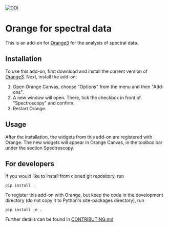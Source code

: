 [![DOI](https://zenodo.org/badge/53335377.svg)](https://zenodo.org/badge/latestdoi/53335377)

Orange for spectral data
========================

This is an add-on for [Orange3](http://orange.biolab.si) for the analysis
of spectral data.

Installation
------------

To use this add-on, first download and install the current version of
[Orange3](http://orange.biolab.si). Next, install the add-on:

1. Open Orange Canvas, choose "Options" from the menu and then "Add-ons".
2. A new window will open. There, tick the checkbox in front of "Spectroscopy" and confirm.
3. Restart Orange.

Usage
-----

After the installation, the widgets from this add-on are registered with
Orange. The new widgets will appear in Orange Canvas, in the toolbox bar
under the section Spectroscopy.

For developers
--------------

If you would like to install from cloned git repository, run

    pip install .

To register this add-on with Orange, but keep the code in the development
directory (do not copy it to Python's site-packages directory), run

    pip install -e .

Further details can be found in [CONTRIBUTING.md](CONTRIBUTING.md)